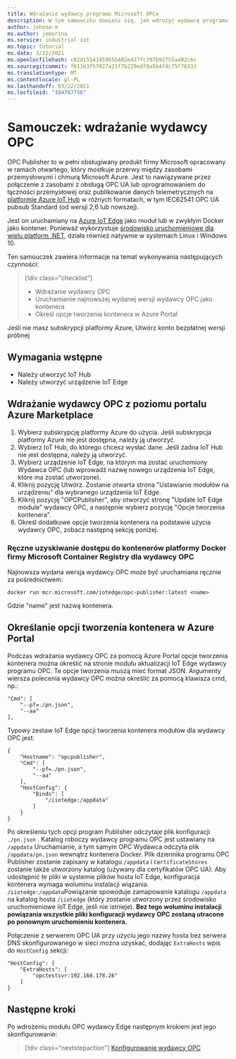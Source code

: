 ```yaml
---
title: Wdrażanie wydawcy programu Microsoft OPCe
description: W tym samouczku dowiesz się, jak wdrożyć wydawcę programu OPC w trybie autonomicznym.
author: jehona-m
ms.author: jemorina
ms.service: industrial-iot
ms.topic: tutorial
ms.date: 3/22/2021
ms.openlocfilehash: c82d15541459b5b482e427fc707b92755aa02c6c
ms.sourcegitcommit: f611b3f57027a21f7b229edf8a5b4f4c75f76331
ms.translationtype: MT
ms.contentlocale: pl-PL
ms.lasthandoff: 03/22/2021
ms.locfileid: "104787756"
---
```

# <a name="tutorial-deploy-the-opc-publisher"></a>Samouczek: wdrażanie wydawcy OPC

OPC Publisher to w pełni obsługiwany produkt firmy Microsoft opracowany w ramach otwartego, który mostkuje przerwy między zasobami przemysłowymi i chmurą Microsoft Azure. Jest to nawiązywane przez połączenie z zasobami z obsługą OPC UA lub oprogramowaniem do łączności przemysłowej oraz publikowanie danych telemetrycznych na [platformie Azure IoT Hub](https://azure.microsoft.com/services/iot-hub/) w różnych formatach, w tym IEC62541 OPC UA pubsub Standard (od wersji 2,6 lub nowszej).

Jest on uruchamiany na [Azure IoT Edge](https://azure.microsoft.com/services/iot-edge/) jako moduł lub w zwykłym Docker jako kontener. Ponieważ wykorzystuje [środowisko uruchomieniowe dla wielu platform .NET](https://docs.microsoft.com/dotnet/core/introduction), działa również natywnie w systemach Linux i Windows 10.

Ten samouczek zawiera informacje na temat wykonywania następujących czynności:

> [!div class="checklist"]
> * Wdrażanie wydawcy OPC
> * Uruchamianie najnowszej wydanej wersji wydawcy OPC jako kontenera
> * Określ opcje tworzenia kontenera w Azure Portal

Jeśli nie masz subskrypcji platformy Azure, Utwórz konto bezpłatnej wersji próbnej

## <a name="prerequisites"></a>Wymagania wstępne

- Należy utworzyć IoT Hub
- Należy utworzyć urządzenie IoT Edge

## <a name="deploy-the-opc-publisher-from-the-azure-marketplace"></a>Wdrażanie wydawcy OPC z poziomu portalu Azure Marketplace

1. Wybierz subskrypcję platformy Azure do użycia. Jeśli subskrypcja platformy Azure nie jest dostępna, należy ją utworzyć.
2. Wybierz IoT Hub, do którego chcesz wysłać dane. Jeśli żadna IoT Hub nie jest dostępna, należy ją utworzyć.
3. Wybierz urządzenie IoT Edge, na którym ma zostać uruchomiony Wydawca OPC (lub wprowadź nazwę nowego urządzenia IoT Edge, które ma zostać utworzone).
4. Kliknij pozycję Utwórz. Zostanie otwarta strona "Ustawianie modułów na urządzeniu" dla wybranego urządzenia IoT Edge.
5. Kliknij pozycję "OPCPublisher", aby otworzyć stronę "Update IoT Edge module" wydawcy OPC, a następnie wybierz pozycję "Opcje tworzenia kontenera".
6. Określ dodatkowe opcje tworzenia kontenera na podstawie użycia wydawcy OPC, zobacz następną sekcję poniżej.


### <a name="accessing-the-microsoft-container-registry-docker-containers-for-opc-publisher-manually"></a>Ręczne uzyskiwanie dostępu do kontenerów platformy Docker firmy Microsoft Container Registry dla wydawcy OPC

Najnowsza wydana wersja wydawcy OPC może być uruchamiana ręcznie za pośrednictwem:

```
docker run mcr.microsoft.com/iotedge/opc-publisher:latest <name>
```

Gdzie "name" jest nazwą kontenera.

## <a name="specifying-container-create-options-in-the-azure-portal"></a>Określanie opcji tworzenia kontenera w Azure Portal
Podczas wdrażania wydawcy OPC za pomocą Azure Portal opcje tworzenia kontenera można określić na stronie modułu aktualizacji IoT Edge wydawcy programu OPC. Te opcje tworzenia muszą mieć format JSON. Argumenty wiersza polecenia wydawcy OPC można określić za pomocą klawisza cmd, np.:
```
"Cmd": [
    "--pf=./pn.json",
    "--aa"
],
```

Typowy zestaw IoT Edge opcji tworzenia kontenera modułów dla wydawcy OPC jest:
```
{
    "Hostname": "opcpublisher",
    "Cmd": [
        "--pf=./pn.json",
        "--aa"
    ],
    "HostConfig": {
        "Binds": [
            "/iiotedge:/appdata"
        ]
    }
}
```

Po określeniu tych opcji program Publisher odczytaje plik konfiguracji `./pn.json` . Katalog roboczy wydawcy programu OPC jest ustawiany na `/appdata` Uruchamianie, a tym samym OPC Wydawca odczyta plik `/appdata/pn.json` wewnątrz kontenera Docker. Plik dziennika programu OPC Publisher zostanie zapisany w katalogu `/appdata` i `CertificateStores` zostanie także utworzony katalog (używany dla certyfikatów OPC UA). Aby udostępnić te pliki w systemie plików hosta IoT Edge, konfiguracja kontenera wymaga woluminu instalacji wiązania. `/iiotedge:/appdata`Powiązanie spowoduje zamapowanie katalogu `/appdata` na katalog hosta `/iiotedge` (który zostanie utworzony przez środowisko uruchomieniowe IoT Edge, jeśli nie istnieje).
**Bez tego woluminu instalacji powiązania wszystkie pliki konfiguracji wydawcy OPC zostaną utracone po ponownym uruchomieniu kontenera.**

Połączenie z serwerem OPC UA przy użyciu jego nazwy hosta bez serwera DNS skonfigurowanego w sieci można uzyskać, dodając `ExtraHosts` wpis do `HostConfig` sekcji:

```
"HostConfig": {
    "ExtraHosts": [
        "opctestsvr:192.168.178.26"
    ]
}
```

## <a name="next-steps"></a>Następne kroki 
Po wdrożeniu modułu OPC wydawcy Edge następnym krokiem jest jego skonfigurowanie:

> [!div class="nextstepaction"]
> [Konfigurowanie wydawcy OPC](tutorial-publisher-configure-opc-publisher.md)
